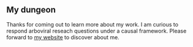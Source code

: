 ## My dungeon

Thanks for coming out to learn more about my work. I am curious to respond arboviral reseach questions under a causal framework. Please forward to [my website](https://culquichicon.github.io/) to discover about me.
